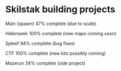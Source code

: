 <!DOCTYPE html>
<html>

<head>
  <title>Skilstak Build Team</title>
</head>

<body>
  <h1>Skilstak building projects</h1>
  
  <p>Main (spawn) 47% complete (due to scale)</p>
  <p>Hidenseek 100% complete (new maps coming soon)</p>
  <p>Spleef 94% complete (bug fixes)</p>
  <p>CTF 100% complete (new kits possibly coming)</p>
  <p>Mazerun 34% complete (side project) </p>
</body>

</html>
